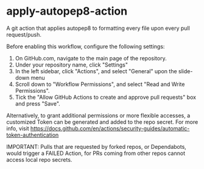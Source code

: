 # apply-autopep8-action

A git action that applies autopep8 to formatting every file upon every pull request/push.

Before enabling this workflow, configure the following settings:
1. On GitHub.com, navigate to the main page of the repository.
2. Under your repository name, click "Settings"
3. In the left sidebar, click "Actions", and select "General" upon the slide-down menu
4. Scroll down to "Workflow Permissions", and select "Read and Write Permissions".
5. Tick the "Allow GitHub Actions to create and approve pull requests" box and press "Save".

Alternatively, to grant additional permissions or more flexible accesses, a customized Token can be generated and added to the repo secret.
For more info, visit https://docs.github.com/en/actions/security-guides/automatic-token-authentication

IMPORTANT: Pulls that are requested by forked repos, or Dependabots, would trigger a FAILED Action,
for PRs coming from other repos cannot access local repo secrets.

